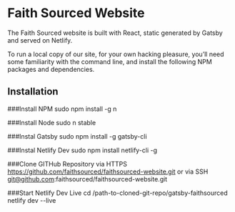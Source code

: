 # Faith Sourced Website

The Faith Sourced website is built with React, static generated by Gatsby and served on Netlify.

To run a local copy of our site, for your own hacking pleasure, you’ll need some familiarity with the command line, and install the following NPM packages and dependencies.

## Installation

###Install NPM
sudo npm install -g n

###Install Node
sudo n stable

###Instal Gatsby
sudo npm install -g gatsby-cli

###Instal Netlify Dev
sudo npm install netlify-cli -g

###Clone GITHub Repository
via HTTPS
https://github.com/faithsourced/faithsourced-website.git
or via SSH
git@github.com:faithsourced/faithsourced-website.git

###Start Netlify Dev Live
cd /path-to-cloned-git-repo/gatsby-faithsourced
netlify dev --live
